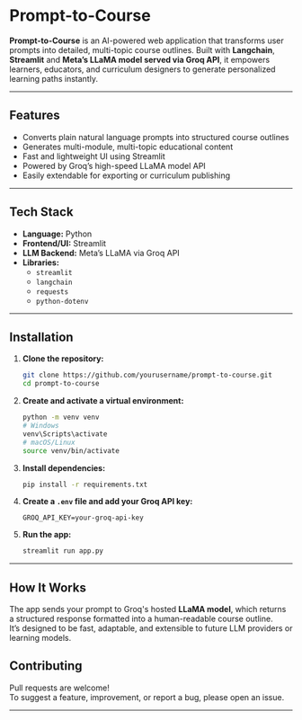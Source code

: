 # Prompt-to-Course 

**Prompt-to-Course** is an AI-powered web application that transforms user prompts into detailed, multi-topic course outlines. Built with **Langchain**, **Streamlit** and **Meta’s LLaMA model served via Groq API**, it empowers learners, educators, and curriculum designers to generate personalized learning paths instantly.

---

## Features

-  Converts plain natural language prompts into structured course outlines  
-  Generates multi-module, multi-topic educational content  
-  Fast and lightweight UI using Streamlit  
-  Powered by Groq’s high-speed LLaMA model API  
-  Easily extendable for exporting or curriculum publishing  

---

## Tech Stack

- **Language:** Python  
- **Frontend/UI:** Streamlit  
- **LLM Backend:** Meta’s LLaMA via Groq API  
- **Libraries:**  
  - `streamlit`  
  - `langchain`  
  - `requests`  
  - `python-dotenv`

---

##  Installation

1. **Clone the repository:**
   ```bash
   git clone https://github.com/yourusername/prompt-to-course.git
   cd prompt-to-course
   ```

2. **Create and activate a virtual environment:**
   ```bash
   python -m venv venv
   # Windows
   venv\Scripts\activate
   # macOS/Linux
   source venv/bin/activate
   ```

3. **Install dependencies:**
   ```bash
   pip install -r requirements.txt
   ```

4. **Create a `.env` file and add your Groq API key:**
   ```
   GROQ_API_KEY=your-groq-api-key
   ```

5. **Run the app:**
   ```bash
   streamlit run app.py
   ```

---

## How It Works

The app sends your prompt to Groq's hosted **LLaMA model**, which returns a structured response formatted into a human-readable course outline.  
It’s designed to be fast, adaptable, and extensible to future LLM providers or learning models.


## Contributing

Pull requests are welcome!  
To suggest a feature, improvement, or report a bug, please open an issue.

---


